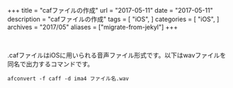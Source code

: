 +++
title = "cafファイルの作成"
url = "2017-05-11"
date = "2017-05-11"
description = "cafファイルの作成"
tags = [
    "iOS",
]
categories = [
    "iOS",
]
archives = "2017/05"
aliases = ["migrate-from-jekyl"]
+++

<br>

.cafファイルはiOSに用いられる音声ファイル形式です。以下はwavファイルを同名で出力するコマンドです。

```
afconvert -f caff -d ima4 ファイル名.wav
```
